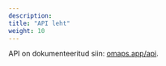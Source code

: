 ```yaml
---
description:
title: "API leht"
weight: 10
---
```


API on dokumenteeritud siin: [omaps.app/api](https://omaps.app/api).
